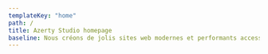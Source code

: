 ```yaml
---
templateKey: "home"
path: /
title: Azerty Studio homepage
baseline: Nous créons de jolis sites web modernes et performants accessibles à tous
---
```


